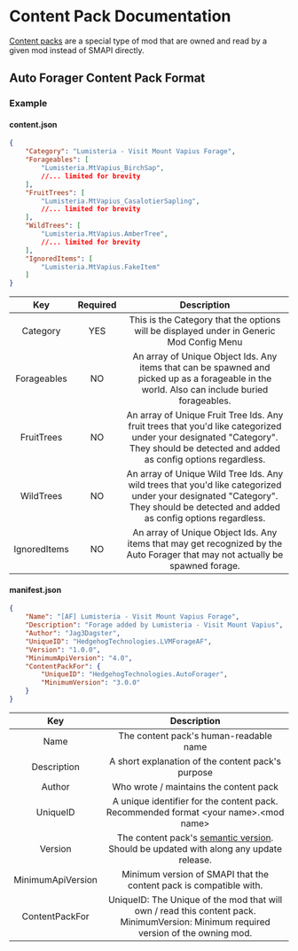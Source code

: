 # Content Pack Documentation

[Content packs](https://stardewvalleywiki.com/Modding:Modder_Guide/APIs/Content_Packs) are a special type of mod that are owned and read by a given mod instead of SMAPI directly. 

## Auto Forager Content Pack Format
### Example
#### content.json
```json
{
	"Category": "Lumisteria - Visit Mount Vapius Forage",
	"Forageables": [
		"Lumisteria.MtVapius_BirchSap",
		//... limited for brevity
	],
	"FruitTrees": [
		"Lumisteria.MtVapius_CasalotierSapling",
		//... limited for brevity
	],
	"WildTrees": [
		"Lumisteria.MtVapius.AmberTree",
		//... limited for brevity
	],
	"IgnoredItems": [
		"Lumisteria.MtVapius.FakeItem"
	]
}
```

Key          | Required  | Description
:----------: | :-------: | :-------------------:
Category     | YES       | This is the Category that the options will be displayed under in Generic Mod Config Menu
Forageables  | NO        | An array of Unique Object Ids. Any items that can be spawned and picked up as a forageable in the world. Also can include buried forageables.
FruitTrees   | NO        | An array of Unique Fruit Tree Ids. Any fruit trees that you'd like categorized under your designated "Category". They should be detected and added as config options regardless.
WildTrees    | NO        | An array of Unique Wild Tree Ids. Any wild trees that you'd like categorized under your designated "Category". They should be detected and added as config options regardless.
IgnoredItems | NO        | An array of Unique Object Ids. Any items that may get recognized by the Auto Forager that may not actually be spawned forage.

#### manifest.json
```json
{
	"Name": "[AF] Lumisteria - Visit Mount Vapius Forage",
	"Description": "Forage added by Lumisteria - Visit Mount Vapius",
	"Author": "Jag3Dagster",
	"UniqueID": "HedgehogTechnologies.LVMForageAF",
	"Version": "1.0.0",
	"MinimumApiVersion": "4.0",
	"ContentPackFor": {
		"UniqueID": "HedgehogTechnologies.AutoForager",
		"MinimumVersion": "3.0.0"
	}
}
```

Key               | Description
:---------------: | :----------:
Name              | The content pack's human-readable name
Description       | A short explanation of the content pack's purpose
Author            | Who wrote / maintains the content pack
UniqueID          | A unique identifier for the content pack. Recommended format \<your name\>.\<mod name\>
Version           | The content pack's [semantic version](http://semver.org/). Should be updated with along any update release.
MinimumApiVersion | Minimum version of SMAPI that the content pack is compatible with.
ContentPackFor    | UniqueID: The Unique of the mod that will own / read this content pack. MinimumVersion: Minimum required version of the owning mod.
